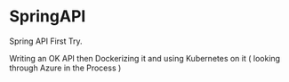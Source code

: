 # SpringAPI
Spring API First Try.

Writing an OK API then Dockerizing it and using Kubernetes on it ( looking through Azure in the Process )
